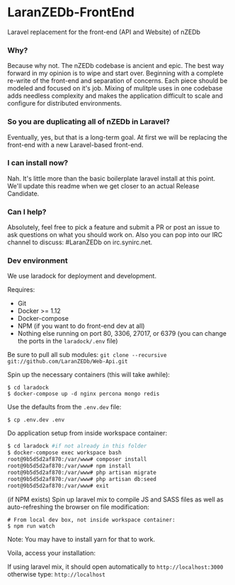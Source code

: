 # LaranZEDb-FrontEnd
Laravel replacement for the front-end (API and Website) of nZEDb

### Why?
Because why not. The nZEDb codebase is ancient and epic. The best way forward in my opinion is to wipe and start over. 
Beginning with a complete re-write of the front-end and separation of concerns. Each piece should be modeled and focused 
on it's job. Mixing of mulitple uses in one codebase adds needless complexity and makes the application difficult to scale
and configure for distributed environments.

### So you are duplicating all of nZEDb in Laravel?
Eventually, yes, but that is a long-term goal. At first we will be replacing the front-end with a new Laravel-based front-end.

### I can install now?
Nah. It's little more than the basic boilerplate laravel install at this point. We'll update this readme when we get closer 
to an actual Release Candidate. 

### Can I help?
Absolutely, feel free to pick a feature and submit a PR or post an issue to ask questions on what you should work on. Also 
you can pop into our IRC channel to discuss: #LaranZEDb on irc.synirc.net.

### Dev environment
We use laradock for deployment and development. 

Requires:
* Git
* Docker >= 1.12
* Docker-compose
* NPM (if you want to do front-end dev at all)
* Nothing else running on port 80, 3306, 27017, or 6379 (you can change the ports in the `laradock/.env` file)

Be sure to pull all sub modules:
`git clone --recursive git://github.com/LaranZEDb/Web-Api.git`


Spin up the necessary containers (this will take awhile):
```
$ cd laradock
$ docker-compose up -d nginx percona mongo redis  
```

Use the defaults from the `.env.dev` file:

`$ cp .env.dev .env`

Do application setup from inside workspace container:

```bash
$ cd laradock #if not already in this folder
$ docker-compose exec workspace bash
root@9b5d5d2af870:/var/www# composer install
root@9b5d5d2af870:/var/www# npm install
root@9b5d5d2af870:/var/www# php artisan migrate
root@9b5d5d2af870:/var/www# php artisan db:seed
root@9b5d5d2af870:/var/www# exit
```

(if NPM exists) Spin up laravel mix to compile JS and SASS files as well as auto-refreshing the browser on file modification:

```
# From local dev box, not inside workspace container:
$ npm run watch
```

Note: You may have to install yarn for that to work.

Voila, access your installation:

If using laravel mix, it should open automatically to `http://localhost:3000` otherwise type: `http://localhost`




